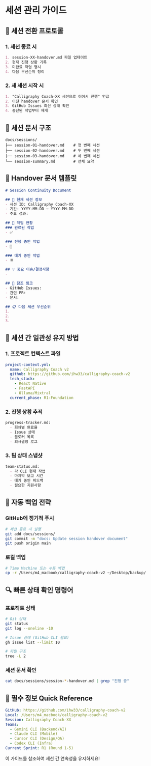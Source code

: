 # 세션 관리 가이드

## 🔄 세션 전환 프로토콜

### 1. **세션 종료 시**
```markdown
1. session-XX-handover.md 파일 업데이트
2. 현재 진행 상황 기록
3. 미완료 작업 명시
4. 다음 우선순위 정리
```

### 2. **새 세션 시작 시**
```markdown
1. "Calligraphy Coach-XX 세션으로 이어서 진행" 언급
2. 이전 handover 문서 확인
3. GitHub Issues 최신 상태 확인
4. 중단된 작업부터 재개
```

## 📁 세션 문서 구조
```
docs/sessions/
├── session-01-handover.md    # 첫 번째 세션
├── session-02-handover.md    # 두 번째 세션
├── session-03-handover.md    # 세 번째 세션
└── session-summary.md        # 전체 요약

```

## 📝 Handover 문서 템플릿
```markdown
# Session Continuity Document

## 📍 현재 세션 정보
- 세션 ID: Calligraphy Coach-XX
- 기간: YYYY-MM-DD ~ YYYY-MM-DD
- 주요 성과: 

## 🚦 작업 현황
### 완료된 작업
- ✅ 

### 진행 중인 작업
- 🔄 

### 대기 중인 작업
- ⏸️ 

## 💡 중요 이슈/결정사항
- 

## 🔗 참조 링크
- GitHub Issues: 
- 관련 PR: 
- 문서: 

## 📋 다음 세션 우선순위
1. 
2. 
3. 
```

## 🎯 세션 간 일관성 유지 방법

### 1. **프로젝트 컨텍스트 파일**
```yaml
project-context.yml:
  name: Calligraphy Coach v2
  github: https://github.com/ihw33/calligraphy-coach-v2
  tech_stack:
    - React Native
    - FastAPI
    - Ollama/Mixtral
  current_phase: R1-Foundation
```

### 2. **진행 상황 추적**
```markdown
progress-tracker.md:
  - 회차별 완료율
  - Issue 상태
  - 블로커 목록
  - 의사결정 로그
```

### 3. **팀 상태 스냅샷**
```markdown
team-status.md:
  - 각 CLI 현재 작업
  - 마지막 보고 시간
  - 대기 중인 피드백
  - 필요한 지원사항
```

## 💾 자동 백업 전략

### GitHub에 정기적 푸시
```bash
# 세션 종료 시 실행
git add docs/sessions/
git commit -m "docs: Update session handover document"
git push origin main
```

### 로컬 백업
```bash
# Time Machine 또는 수동 백업
cp -r /Users/m4_macbook/calligraphy-coach-v2 ~/Desktop/backup/
```

## 🔍 빠른 상태 확인 명령어

### 프로젝트 상태
```bash
# Git 상태
git status
git log --oneline -10

# Issue 상태 (GitHub CLI 필요)
gh issue list --limit 10

# 파일 구조
tree -L 2
```

### 세션 문서 확인
```bash
cat docs/sessions/session-*-handover.md | grep "진행 중"
```

## 📌 필수 정보 Quick Reference

```yaml
GitHub: https://github.com/ihw33/calligraphy-coach-v2
Local: /Users/m4_macbook/calligraphy-coach-v2
Session: Calligraphy Coach-XX
Teams:
  - Gemini CLI (Backend/AI)
  - Claude CLI (Mobile)
  - Cursor CLI (Design/QA)
  - Codex CLI (Infra)
Current Sprint: R1 (Round 1-5)
```

이 가이드를 참조하여 세션 간 연속성을 유지하세요!